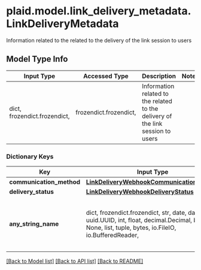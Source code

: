 # plaid.model.link_delivery_metadata.LinkDeliveryMetadata

Information related to the related to the delivery of the link session to users

## Model Type Info
Input Type | Accessed Type | Description | Notes
------------ | ------------- | ------------- | -------------
dict, frozendict.frozendict,  | frozendict.frozendict,  | Information related to the related to the delivery of the link session to users | 

### Dictionary Keys
Key | Input Type | Accessed Type | Description | Notes
------------ | ------------- | ------------- | ------------- | -------------
**communication_method** | [**LinkDeliveryWebhookCommunicationMethod**](LinkDeliveryWebhookCommunicationMethod.md) | [**LinkDeliveryWebhookCommunicationMethod**](LinkDeliveryWebhookCommunicationMethod.md) |  | [optional] 
**delivery_status** | [**LinkDeliveryWebhookDeliveryStatus**](LinkDeliveryWebhookDeliveryStatus.md) | [**LinkDeliveryWebhookDeliveryStatus**](LinkDeliveryWebhookDeliveryStatus.md) |  | [optional] 
**any_string_name** | dict, frozendict.frozendict, str, date, datetime, uuid.UUID, int, float, decimal.Decimal, bool, None, list, tuple, bytes, io.FileIO, io.BufferedReader,  | frozendict.frozendict, str, decimal.Decimal, BoolClass, NoneClass, tuple, bytes, FileIO | any string name can be used but the value must be the correct type | [optional]

[[Back to Model list]](../../README.md#documentation-for-models) [[Back to API list]](../../README.md#documentation-for-api-endpoints) [[Back to README]](../../README.md)

